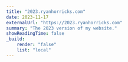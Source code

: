 ```yaml
---
title: "2023.ryanhorricks.com"
date: 2023-11-17
externalUrl: "https://2023.ryanhorricks.com"
summary: "The 2023 version of my website."
showReadingTime: false
_build:
    render: "false"
    list: "local"
---
```

